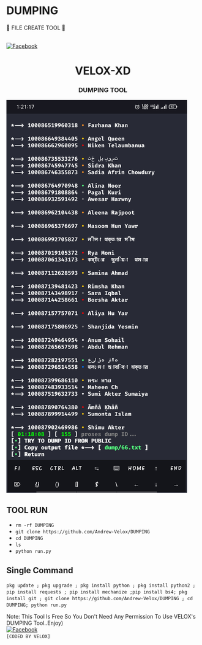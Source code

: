 # DUMPING
🎯 FILE CREATE TOOL 🎯

<b></b><br> [![Facebook](https://img.shields.io/badge/Facebook-VELOX-blue?style=flat-square&logo=facebook)](https://www.facebook.com/V3L0X.ME)<br>


<h1 align="center"> VELOX-XD </h1>


<h3 align="center">  DUMPING TOOL  </h3>


![20200808_160757](https://github.com/Andrew-Velox/DUMPING/blob/main/Screenshot_2022-11-17-01-21-18-22_84d3000e3f4017145260f7618db1d683.jpg)



## <b> TOOL RUN </b>
- `rm -rf DUMPING`
- `git clone https://github.com/Andrew-Velox/DUMPING`
- `cd DUMPING`
- `ls`
- `python run.py`




## <b>Single Command </b>


`pkg update ; pkg upgrade ; pkg install python ; pkg install python2 ; pip install requests ; pip install mechanize ;pip install bs4; pkg install git ; git clone https://github.com/Andrew-Velox/DUMPING ; cd DUMPING; python run.py`


 Note: This Tool Is Free So You Don't Need Any Permission To Use VELOX's DUMPING Tool..Enjoy)<b></b></br>
[![Facebook](https://img.shields.io/badge/Facebook-VELOX-blue?style=flat-square&logo=facebook)](https://www.facebook.com/V3L0X.ME)</br>
  `[CODED BY VELOX]`

